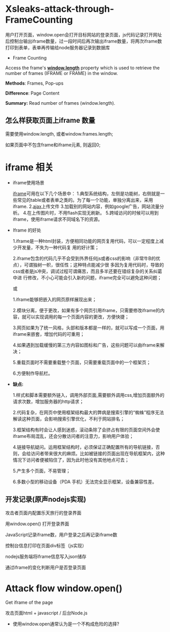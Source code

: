 # Xsleaks-attack-through-FrameCounting

用户打开页面，window.open会打开目标网站的登录页面，js代码记录打开网址后控制台输出iframe数量，过一段时间后再次输出iframe数量，将两次iframe数打印到表单，表单再传输给node服务器记录到数据库

- Frame Counting 

Access the frame's **[window.length](https://developer.mozilla.org/en-US/docs/Web/API/Window/length)** property which is used to retrieve the number of frames (IFRAME or FRAME) in the window.

**Methods**: Frames, Pop-ups

**Difference**: Page Content

**Summary:** Read number of frames (window.length).

## 怎么样获取页面上iframe 数量

需要使用window.length, 或者window.frames.length;

如果页面中不包含frame和iframe元素, 则返回0;

# iframe 相关

- iframe使用场景

  [iframe](https://so.csdn.net/so/search?q=iframe&spm=1001.2101.3001.7020)可用在以下几个场景中：
  1.典型系统结构，左侧是功能树，右侧就是一些常见的table或者表单之类的。为了每一个功能，单独分离出来，采用iframe.
  2.[ajax](https://so.csdn.net/so/search?q=ajax&spm=1001.2101.3001.7020)上传文件
  3.加载别的网站内容，例如google广告，网站流量分析。
  4.在上传图片时，不用flash实现无刷新。
  5.跨域访问的时候可以用到iframe，使用iframe请求不同域名下的资源。

- Iframe 的好处

  1.iframe是一种html封装，方便相同功能的网页复用代码，可以一定程度上减少开发量，不失为一种代码复 用的好计策；

  2.iframe包含的代码几乎不会受到外界任何js或者css的影响（非常牛B的优点），可谓独树一帜，很任性；这种特点能减少很 多因为复用代码时，导致的css或者是js冲突，调试过程可谓痛苦，而且多半还要在错综复杂的关系纠葛中进 行修改，不小心可能会引入新的问题，iframe完全可以避免这种问题；

  或

  1.iframe能够把嵌入的网页原样展现出来；

  2.模块分离，便于更改，如果有多个网页引用iframe，只需要修改iframe的内容，就可以实现调用的每一个页面内容的更改，方便快捷；

  3.网页如果为了统一风格，头部和版本都是一样的，就可以写成一个页面，用iframe来嵌套，增加代码的可重用；

  4.如果遇到加载缓慢的第三方内容如图标和广告，这些问题可以由iframe来解决；

  5.重载页面时不需要重载整个页面，只需要重载页面中的一个框架页；

  6.方便制作导航栏。

- **缺点:** 

  1.样式和脚本需要额外链入，调用外部页面,需要额外调用css,增加页面额外的请求次数，增加服务器的http请求；

  2.代码复杂，在网页中使用框架结构最大的弊病是搜索引擎的“蜘蛛”程序无法解读这种页面，会影响搜索引擎优化，不利于网站排名；

  3.框架结构有时会让人感到迷惑，滚动条除了会挤占有限的页面空间外会使iframe布局混乱，还会分散访问者的注意力，影响用户体验；

  4.链接导航疑问。运用框架结构时，必须保证正确配置所有的导航链接，否则，会给访问者带来很大的麻烦。比如被链接的页面出现在导航框架内，这种情况下访问者便被陷住了，因为此时他没有其他地点可去； 

  5.产生多个页面，不易管理；

  6.多数小型的移动设备（PDA 手机）无法完全显示框架，设备兼容性差。

## 开发记录(原声nodejs实现)

攻击者页面内配置乐天旅行的登录界面

用window.open() 打开登录界面

JavaScript记录iframe数，用户登录之后再记录iframe数

控制台信息打印在页面div标签（js实现）

nodejs服务端将iframe信息写入json储存

通过iframe的变化判断用户是否登录页面

# Attack flow window.open()

Get iframe of the page 

攻击页面html + javascript / 后台Node.js

- 使用window.open通常认为是一个不构成危险的选择?
